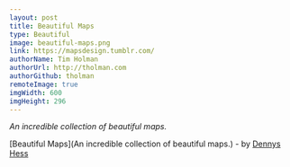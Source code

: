 ```yaml
---
layout: post
title: Beautiful Maps
type: Beautiful
image: beautiful-maps.png
link: https://mapsdesign.tumblr.com/
authorName: Tim Holman
authorUrl: http://tholman.com
authorGithub: tholman
remoteImage: true
imgWidth: 600
imgHeight: 296
---
```


_An incredible collection of beautiful maps._

[Beautiful Maps](An incredible collection of beautiful maps.) - by [Dennys Hess](https://dribbble.com/dennyshess)
